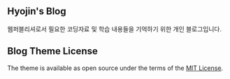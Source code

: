 

## Hyojin's Blog

웹퍼블리셔로서 필요한 코딩자료 및 학습 내용들을 기억하기 위한 개인 블로그입니다.


## Blog Theme License
The theme is available as open source under the terms of the [MIT License](http://opensource.org/licenses/MIT).

